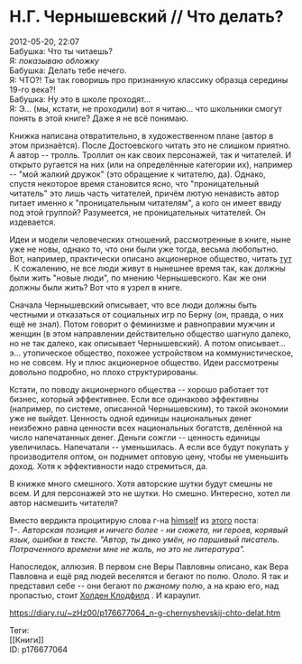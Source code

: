 Н.Г. Чернышевский // Что делать?
=================================

   
 2012-05-20, 22:07   
  Бабушка: Что ты читаешь?   
 Я:   *показываю обложку*     
 Бабушка: Делать тебе нечего.   
 Я: ЧТО?! Ты так говоришь про признанную классику образца середины 19-го века?!   
 Бабушка: Ну это в школе проходят...   
 Я: Э... (мы, кстати, не проходили) вот я читаю... что школьники смогут понять в этой книге? Даже я не всё понимаю.   
   
 Книжка написана отвратительно, в художественном плане (автор в этом признаётся). После Достоевского читать это не слишком приятно. А автор -- тролль. Троллит он как своих персонажей, так и читателей. И открыто ругается на них (или на определённые категории их), например -- "мой жалкий дружок" (это обращение к читателю, да). Однако, спустя некоторое время становится ясно, что "проницательный читатель" это лишь часть читателей, причём лютую ненависть автор питает именно к "проницательным читателям", а кого он имеет ввиду под этой группой? Разумеется, не проницательных читателей. Он издевается.   
   
 Идеи и модели человеческих отношений, рассмотренные в книге, ныне уже не новы, однако то, что они были уже тогда, весьма любопытно. Вот, например, практически описано акционерное общество, читать  [тут](http://zhz01.diary.ru/p176679964.htm)  . К сожалению, не все люди живут в нынешнее время так, как должны были жить "новые люди", по мнению Чернышевского. Как же они должны были жить? Вот что я узрел в книге.   
   
 Сначала Чернышевский описывает, что все люди должны быть честными и отказаться от социальных игр по Берну (он, правда, о них ещё не знал). Потом говорит о феминизме и равноправии мужчин и женщин (в этом направлении действительно общество шагнуло далеко, но не так далеко, как описывает Чернышевский). А потом описывает... э... утопическое общество, похожее устройством на коммунистическое, но не совсем. Ну и плюс акционерное общество. Идеи рассмотрены довольно подробно, но плохо структурированы.   
   
 Кстати, по поводу акционерного общества -- хорошо работает тот бизнес, который эффективнее. Если все одинаково эффективны (например, по системе, описанной Чернышевским), то такой экономии уже не выйдет. Ценность одной единицы национальных денег неизбежно равна ценности всех национальных богатств, делённой на число напечатанных денег. Деньги сожгли -- ценность единицы увеличилась. Напечатали -- уменьшилась. А если все будут покупать у производителя оптом, он поднимет оптовую цену, чтобы не уменьшить доход. Хотя к эффективности надо стремиться, да.   
   
 В книжке много смешного. Хотя авторские шутки будут смешны не всем. И для персонажей это не шутки. Но смешно. Интересно, хотел ли автор насмешить читателя?   
   
 Вместо вердикта процитирую слова г-на  [himself](http://himself.diary.ru "void")  из  [этого](http://himself.diary.ru/p176551298.htm)  поста:   
  *1−. Авторская позиция и ничего более - ни сюжета, ни героев, корявый язык, ошибки в тексте. "Автор, ты дико умён, но паршивый писатель. Потраченного времени мне не жаль, но это не литература".*    
   
 Напоследок, аллюзия. В первом сне Веры Павловны описано, как Вера Павловна и ещё ряд людей веселятся и бегают по полю. Ололо. Я так и представил себе -- они бегают по  *ржаному*  полю, а на краю его, над пропастью, стоит  [Холден Клодфилд](J.%20D.%20Salinger%20%20The%20Catcher%20in%20the%20Rye)  . И караулит.   
    
 <https://diary.ru/~zHz00/p176677064_n-g-chernyshevskij-chto-delat.htm>   
   
 Теги:   
 [[Книги]]   
 ID: p176677064